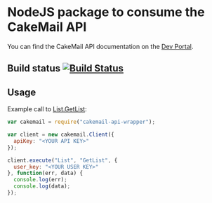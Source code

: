 # NodeJS package to consume the CakeMail API

You can find the CakeMail API documentation on the [Dev Portal](http://dev.cakemail.com).

## Build status [![Build Status](https://secure.travis-ci.org/cakemail/Wrapper-API-NodeJS.png?branch=master)](http://travis-ci.org/cakemail/Wrapper-API-NodeJS)

## Usage

Example call to [List.GetList](http://dev.cakemail.com/api/List/GetList):

```javascript
var cakemail = require("cakemail-api-wrapper");

var client = new cakemail.Client({
  apiKey: "<YOUR API KEY>"
});

client.execute("List", "GetList", {
  user_key: "<YOUR USER KEY>"
}, function(err, data) {
  console.log(err);
  console.log(data);
});
```
